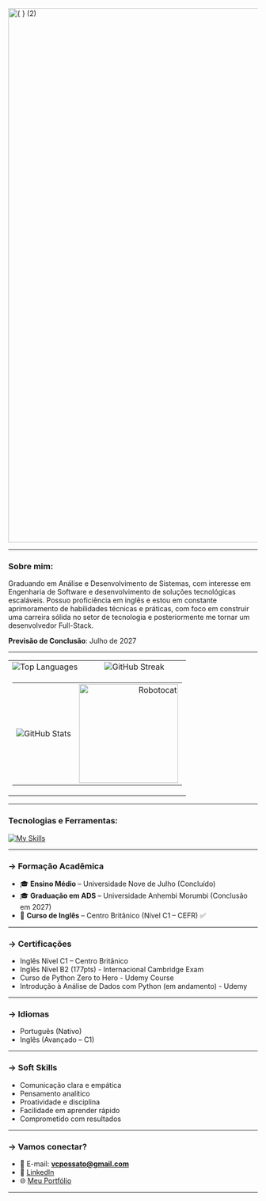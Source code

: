 

<img width="1920" height="1080" alt="{ } (2)" src="https://github.com/user-attachments/assets/d339cc2e-83cc-4626-984e-07135dc68709" />



---
### Sobre mim:
Graduando em Análise e Desenvolvimento de Sistemas, com interesse em Engenharia de Software e desenvolvimento de soluções tecnológicas escaláveis. Possuo proficiência em inglês e estou em constante aprimoramento de habilidades técnicas e práticas, com foco em construir uma carreira sólida no setor de tecnologia e posteriormente me tornar um desenvolvedor Full-Stack.

**Previsão de Conclusão**: Julho de 2027

---
<div align="left">

<table border="0" cellspacing="0" cellpadding="0">
  <tr>
    <td>
      <img src="https://github-readme-stats.vercel.app/api/top-langs/?username=Vinicius163-dot&theme=dark&show_icons=true&hide_border=true&layout=compact" alt="Top Languages"/>
    </td>
    <td>
      <img src="https://github-readme-streak-stats.herokuapp.com/?user=Vinicius163-dot&theme=dark&hide_border=true" alt="GitHub Streak"/>
    </td>
  </tr>
  <tr>
    <td colspan="2">
      <table>
        <tr>
          <td>
            <img src="https://github-readme-stats.vercel.app/api?username=Vinicius163-dot&theme=dark&show_icons=true&hide_border=true&count_private=true" alt="GitHub Stats"/>
          </td>
          <td align="right">
            <img width="200" height="200" alt="Robotocat" src="https://github.com/user-attachments/assets/c5e0f401-7af4-402a-8938-71120787a267"/>
          </td>
        </tr>
      </table>
    </td>
  </tr>
</table>

</div>


---
### Tecnologias e Ferramentas:
 [![My Skills](https://skillicons.dev/icons?i=python,java,flask,googlecloud,aws,github,vscode,idea,mongodb,javascript,git,html,css,docker)](https://skillicons.dev)

---

### -> Formação Acadêmica

- 🎓 **Ensino Médio** – Universidade Nove de Julho (Concluído)  
- 🎓 **Graduação em ADS** – Universidade Anhembi Morumbi (Conclusão em 2027)  
- 🗽 **Curso de Inglês** – Centro Britânico (Nível C1 – CEFR) ✅

---

### -> Certificações

-  Inglês Nível C1 – Centro Britânico
-  Inglês Nível B2 (177pts) - Internacional Cambridge Exam  
-  Curso de Python Zero to Hero - Udemy Course  
-  Introdução à Análise de Dados com Python (em andamento) - Udemy  

---

### -> Idiomas

- Português (Nativo)  
- Inglês (Avançado – C1)

---

### -> Soft Skills

- Comunicação clara e empática  
- Pensamento analítico  
- Proatividade e disciplina  
- Facilidade em aprender rápido  
- Comprometido com resultados

---

### -> Vamos conectar?



- 📧 E-mail: **vcpossato@gmail.com**  
- 💼 [LinkedIn](www.linkedin.com/in/vinicius-cardoso-618097371)  
- 🌐 [Meu Portfólio](https://vinicius163-dot.github.io/) <!-- Substitua com seu link real -->

---


